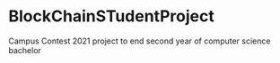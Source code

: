 # BlockChainSTudentProject
Campus Contest 2021 project to end second year of computer science bachelor
